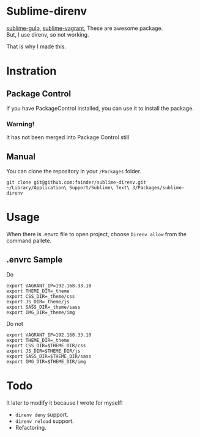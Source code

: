 # Sublime-direnv

[sublime-gulp](https://github.com/NicoSantangelo/sublime-gulp), [sublime-vagrant](https://github.com/Stubbs/sublime-vagrant), These are awesome package.  
But, I use direnv, so not working.

That is why I made this.

# Instration

## Package Control

If you have PackageControl installed, you can use it to install the package.

### Warning!
It has not been merged into Package Control still

## Manual
You can clone the repository in your `/Packages` folder.

```
git clone git@github.com:fainder/sublime-direnv.git ~/Library/Application\ Support/Sublime\ Text\ 3/Packages/sublime-direnv
```

# Usage
When there is .envrc file to open project, choose `Direnv allow` from the command pallete.


## .envrc Sample
Do

```
export VAGRANT_IP=192.168.33.10
export THEME_DIR=_theme
export CSS_DIR=_theme/css
export JS_DIR=_theme/js
export SASS_DIR=_theme/sass
export IMG_DIR=_theme/img
```

Do not 

```
export VAGRANT_IP=192.168.33.10
export THEME_DIR=_theme
export CSS_DIR=$THEME_DIR/css
export JS_DIR=$THEME_DIR/js
export SASS_DIR=$THEME_DIR/sass
export IMG_DIR=$THEME_DIR/img
```

# Todo
It later to modify it because I wrote for myself!

- `direnv deny` support.
- `direnv reload` support.
- Refactoring.

